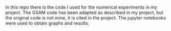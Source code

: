 In this repo there is the code I used for the numerical experiments in my project.
The GSAM code has been adapted as described in my project, but the original code is not mine, it is cited in the project.
The jupyter notebooks were used to obtain graphs and results.
